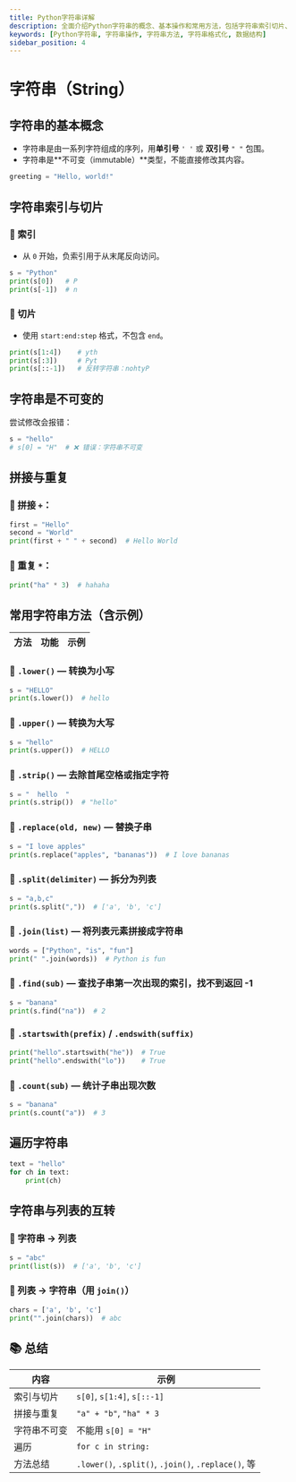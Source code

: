 ```yaml
---
title: Python字符串详解
description: 全面介绍Python字符串的概念、基本操作和常用方法，包括字符串索引切片、不可变性、字符串方法、格式化等核心内容。
keywords: [Python字符串, 字符串操作, 字符串方法, 字符串格式化, 数据结构]
sidebar_position: 4
---
```

# 字符串（String）

## 字符串的基本概念

- 字符串是由一系列字符组成的序列，用**单引号** `' '` 或 **双引号** `" "` 包围。
- 字符串是**不可变（immutable）**类型，不能直接修改其内容。

```python
greeting = "Hello, world!"
```

## 字符串索引与切片

### 📌 索引

- 从 `0` 开始，负索引用于从末尾反向访问。

```python
s = "Python"
print(s[0])   # P
print(s[-1])  # n
```

### 📌 切片

- 使用 `start:end:step` 格式，不包含 `end`。

```python
print(s[1:4])    # yth
print(s[:3])     # Pyt
print(s[::-1])   # 反转字符串：nohtyP
```

## 字符串是不可变的

尝试修改会报错：

```python
s = "hello"
# s[0] = "H"  # ❌ 错误：字符串不可变
```

## 拼接与重复

### 📌 拼接 `+`：

```python
first = "Hello"
second = "World"
print(first + " " + second)  # Hello World
```

### 📌 重复 `*`：

```python
print("ha" * 3)  # hahaha
```

## 常用字符串方法（含示例）

| 方法 | 功能 | 示例 |
| --- | --- | --- |

### 🔹 `.lower()` — 转换为小写

```python
s = "HELLO"
print(s.lower())  # hello
```

### 🔹 `.upper()` — 转换为大写

```python
s = "hello"
print(s.upper())  # HELLO
```

### 🔹 `.strip()` — 去除首尾空格或指定字符

```python
s = "  hello  "
print(s.strip())  # "hello"
```

### 🔹 `.replace(old, new)` — 替换子串

```python
s = "I love apples"
print(s.replace("apples", "bananas"))  # I love bananas
```

### 🔹 `.split(delimiter)` — 拆分为列表

```python
s = "a,b,c"
print(s.split(","))  # ['a', 'b', 'c']
```

### 🔹 `.join(list)` — 将列表元素拼接成字符串

```python
words = ["Python", "is", "fun"]
print(" ".join(words))  # Python is fun
```

### 🔹 `.find(sub)` — 查找子串第一次出现的索引，找不到返回 -1

```python
s = "banana"
print(s.find("na"))  # 2
```

### 🔹 `.startswith(prefix)` / `.endswith(suffix)`

```python
print("hello".startswith("he"))  # True
print("hello".endswith("lo"))    # True
```

### 🔹 `.count(sub)` — 统计子串出现次数

```python
s = "banana"
print(s.count("a"))  # 3
```

## 遍历字符串

```python
text = "hello"
for ch in text:
    print(ch)
```

## 字符串与列表的互转

### 📌 字符串 → 列表

```python
s = "abc"
print(list(s))  # ['a', 'b', 'c']
```

### 📌 列表 → 字符串（用 `join()`）

```python
chars = ['a', 'b', 'c']
print("".join(chars))  # abc
```

## 📚 总结

| 内容 | 示例 |
| --- | --- |
| 索引与切片 | `s[0]`, `s[1:4]`, `s[::-1]` |
| 拼接与重复 | `"a" + "b"`, `"ha" * 3` |
| 字符串不可变 | 不能用 `s[0] = "H"` |
| 遍历 | `for c in string:` |
| 方法总结 | `.lower()`, `.split()`, `.join()`, `.replace()`, 等 |